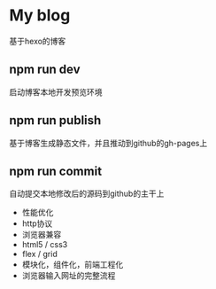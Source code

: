 # My blog
基于hexo的博客

## npm run dev
启动博客本地开发预览环境

## npm run publish
基于博客生成静态文件，并且推动到github的gh-pages上

## npm run commit
自动提交本地修改后的源码到github的主干上

- 性能优化
- http协议
- 浏览器兼容
- html5 / css3
- flex / grid
- 模块化，组件化，前端工程化
- 浏览器输入网址的完整流程
